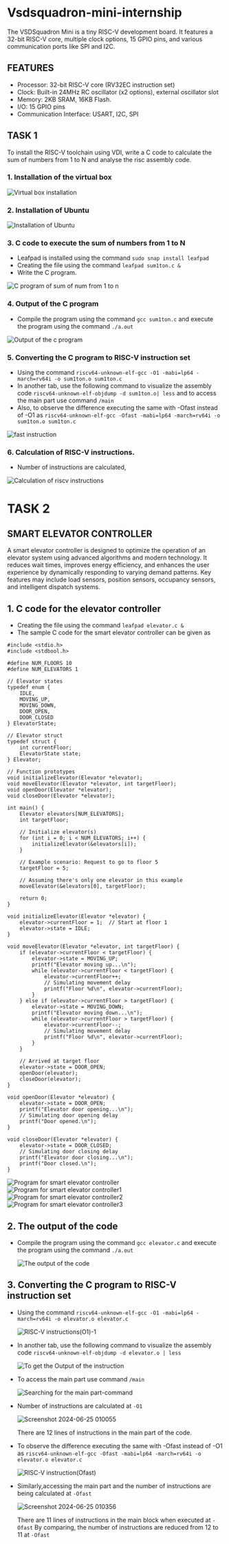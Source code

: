 # Vsdsquadron-mini-internship
The VSDSquadron Mini is a tiny RISC-V development board. It features a 32-bit RISC-V core, multiple clock options, 15 GPIO pins, and various communication ports like SPI and I2C.
## FEATURES
* Processor: 32-bit RISC-V core (RV32EC instruction set)
* Clock: Built-in 24MHz RC oscillator (x2 options), external oscillator slot
* Memory: 2KB SRAM, 16KB Flash.
* I/O: 15 GPIO pins
* Communication Interface: USART, I2C, SPI
## TASK 1
To install the RISC-V toolchain using VDI, write a C code to calculate the sum of numbers from 1 to N and analyse the risc assembly code.
### 1. Installation of the virtual box
![Virtual box installation](https://github.com/RaghaviSivakumar/vsdsquadron-mini-internship/assets/147801536/c766acf2-a5df-48ba-ab58-deda02cb8969)
### 2. Installation of Ubuntu
![Installation of Ubuntu](https://github.com/RaghaviSivakumar/vsdsquadron-mini-internship/assets/147801536/103c1e1c-9dc6-4b75-b9e4-9ac2fb3240a3)
### 3. C code to execute the sum of numbers from 1 to N
* Leafpad is installed using the command
  `sudo snap install leafpad`
* Creating the file using the command `leafpad sum1ton.c &`
* Write the C program.

![C program of sum of num from 1 to n](https://github.com/RaghaviSivakumar/vsdsquadron-mini-internship/assets/147801536/d9d41ff6-667c-4f76-9e72-77ecde57a10c)
### 4. Output of the C program
* Compile the program using the command `gcc sum1ton.c` and execute the program using the command `./a.out`

![Output of the c program](https://github.com/RaghaviSivakumar/vsdsquadron-mini-internship/assets/147801536/bd30357f-4ff8-4ab4-880f-74b4af1c871a)
### 5. Converting the C program to RISC-V instruction set
* Using the command `riscv64-unknown-elf-gcc -O1 -mabi=lp64 -march=rv64i -o sum1ton.o sum1ton.c`
* In another tab, use the following command to visualize the assembly code `riscv64-unknown-elf-objdump -d sum1ton.o| less` and to access the main part use command `/main`
* Also, to observe the difference executing the same with -Ofast instead of -O1 as `riscv64-unknown-elf-gcc -Ofast -mabi=lp64 -march=rv64i -o sum1ton.o sum1ton.c` 

![fast instruction](https://github.com/RaghaviSivakumar/vsdsquadron-mini-internship/assets/147801536/211a916e-4934-41b2-b58e-c13a90f571cb)
### 6. Calculation of RISC-V instructions.
* Number of instructions are calculated,

![Calculation of riscv instructions](https://github.com/RaghaviSivakumar/vsdsquadron-mini-internship/assets/147801536/4da1e45a-c5c0-4319-b489-2c83a2125c60)


# TASK 2
## SMART ELEVATOR CONTROLLER
A smart elevator controller is designed to optimize the operation of an elevator system using advanced algorithms and modern technology. It reduces wait times, improves energy efficiency, and enhances the user experience by dynamically responding to varying demand patterns. Key features may include load sensors, position sensors, occupancy sensors, and intelligent dispatch systems.

## 1. C code for the elevator controller
* Creating the file using the command `leafpad elevator.c &`
* The sample C code for the smart elevator controller can be given as

```
#include <stdio.h>
#include <stdbool.h>

#define NUM_FLOORS 10
#define NUM_ELEVATORS 1

// Elevator states
typedef enum {
    IDLE,
    MOVING_UP,
    MOVING_DOWN,
    DOOR_OPEN,
    DOOR_CLOSED
} ElevatorState;

// Elevator struct
typedef struct {
    int currentFloor;
    ElevatorState state;
} Elevator;

// Function prototypes
void initializeElevator(Elevator *elevator);
void moveElevator(Elevator *elevator, int targetFloor);
void openDoor(Elevator *elevator);
void closeDoor(Elevator *elevator);

int main() {
    Elevator elevators[NUM_ELEVATORS];
    int targetFloor;

    // Initialize elevator(s)
    for (int i = 0; i < NUM_ELEVATORS; i++) {
        initializeElevator(&elevators[i]);
    }

    // Example scenario: Request to go to floor 5
    targetFloor = 5;

    // Assuming there's only one elevator in this example
    moveElevator(&elevators[0], targetFloor);

    return 0;
}

void initializeElevator(Elevator *elevator) {
    elevator->currentFloor = 1;  // Start at floor 1
    elevator->state = IDLE;
}

void moveElevator(Elevator *elevator, int targetFloor) {
    if (elevator->currentFloor < targetFloor) {
        elevator->state = MOVING_UP;
        printf("Elevator moving up...\n");
        while (elevator->currentFloor < targetFloor) {
            elevator->currentFloor++;
            // Simulating movement delay
            printf("Floor %d\n", elevator->currentFloor);
        }
    } else if (elevator->currentFloor > targetFloor) {
        elevator->state = MOVING_DOWN;
        printf("Elevator moving down...\n");
        while (elevator->currentFloor > targetFloor) {
            elevator->currentFloor--;
            // Simulating movement delay
            printf("Floor %d\n", elevator->currentFloor);
        }
    }

    // Arrived at target floor
    elevator->state = DOOR_OPEN;
    openDoor(elevator);
    closeDoor(elevator);
}

void openDoor(Elevator *elevator) {
    elevator->state = DOOR_OPEN;
    printf("Elevator door opening...\n");
    // Simulating door opening delay
    printf("Door opened.\n");
}

void closeDoor(Elevator *elevator) {
    elevator->state = DOOR_CLOSED;
    // Simulating door closing delay
    printf("Elevator door closing...\n");
    printf("Door closed.\n");
}
```
![Program for smart elevator controller](https://github.com/RaghaviSivakumar/vsdsquadron-mini-internship/assets/147801536/253098db-5635-492f-a11e-700eeda5e477)
![Program for smart elevator controller1](https://github.com/RaghaviSivakumar/vsdsquadron-mini-internship/assets/147801536/d2b5d337-63de-468e-b88a-6adbd3ebe2ae)
![Program for smart elevator controller2](https://github.com/RaghaviSivakumar/vsdsquadron-mini-internship/assets/147801536/b1fb67a0-c35a-4bbc-a6a0-66825a062381)
![Program for smart elevator controller3](https://github.com/RaghaviSivakumar/vsdsquadron-mini-internship/assets/147801536/f9774793-b667-4a22-b93d-206c9f59d5c4)

## 2. The output of the code
* Compile the program using the command `gcc elevator.c` and execute the program using the command `./a.out`

  ![The output of the code](https://github.com/RaghaviSivakumar/vsdsquadron-mini-internship/assets/147801536/d0c2da82-4725-45ed-9bec-91e044447703)
  
## 3. Converting the C program to RISC-V instruction set
* Using the command `riscv64-unknown-elf-gcc -O1 -mabi=lp64 -march=rv64i -o elevator.o elevator.c`
  
  ![RISC-V instructions(O1)-1](https://github.com/RaghaviSivakumar/vsdsquadron-mini-internship/assets/147801536/8f5c62e8-057d-4bb0-a8a5-21b9a9dbeb9a)


* In another tab, use the following command to visualize the assembly code `riscv64-unknown-elf-objdump -d elevator.o | less`

  ![To get the Output of the instruction](https://github.com/RaghaviSivakumar/vsdsquadron-mini-internship/assets/147801536/595efc05-d3a4-4eed-a042-4925d9fa136c)

  
* To access the main part use command `/main`

  ![Searching for the main part-command](https://github.com/RaghaviSivakumar/vsdsquadron-mini-internship/assets/147801536/b13fff4e-0685-4340-b41f-044e6d94e2a6)


* Number of instructions are calculated at `-O1`

  ![Screenshot 2024-06-25 010055](https://github.com/RaghaviSivakumar/vsdsquadron-mini-internship/assets/147801536/7fcf38a0-ba6e-4f0f-b072-e1462b733f4b)

  There are 12 lines of instructions in the main part of the code.


* To observe the difference executing the same with -Ofast instead of -O1 as `riscv64-unknown-elf-gcc -Ofast -mabi=lp64 -march=rv64i -o elevator.o elevator.c`

  ![RISC-V instruction(Ofast)](https://github.com/RaghaviSivakumar/vsdsquadron-mini-internship/assets/147801536/153d84a0-c026-44a7-8840-33589eeba998)


* Similarly,accessing the main part and the number of instructions are being calculated at `-Ofast`

  ![Screenshot 2024-06-25 010356](https://github.com/RaghaviSivakumar/vsdsquadron-mini-internship/assets/147801536/54c71a41-d3c9-453d-bf7d-515aa9e96c80)

  There are 11 lines of instructions in the main block when executed at `-Ofast`
  By comparing, the number of instructions are reduced from 12 to 11 at `-Ofast`
  






